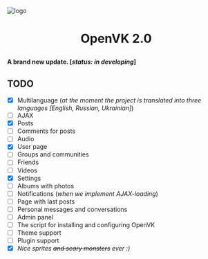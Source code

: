 ![logo](https://i.imgur.com/vFFBz0h.png)
# <p align="center">OpenVK 2.0</p>
**A brand new update. \[*status: in developing*\]**
## TODO
- [x] Multilanguage (*at the moment the project is translated into three languages \[English, Russian, Ukrainian\]*)
- [ ] AJAX
- [x] Posts
- [ ] Comments for posts
- [ ] Audio
- [x] User page
- [ ] Groups and communities
- [ ] Friends
- [ ] Videos
- [x] Settings
- [ ] Albums with photos
- [ ] Notifications (*when we implement AJAX-loading*)
- [ ] Page with last posts
- [ ] Personal messages and conversations
- [ ] Admin panel
- [ ] The script for installing and configuring OpenVK
- [ ] Theme support
- [ ] Plugin support
- [x] *Nice sprites ~~and scary monsters~~ ever :)*